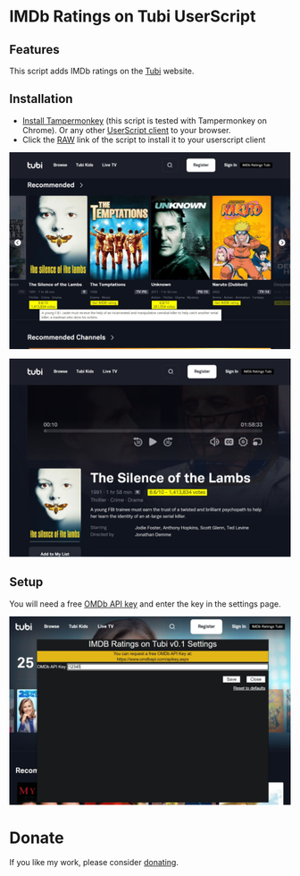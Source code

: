 # IMDb Ratings on Tubi UserScript

## Features

This script adds IMDb ratings on the [Tubi](https://tubitv.com/) website.

## Installation

- [Install Tampermonkey](https://tampermonkey.net/) (this script is tested with Tampermonkey on Chrome). Or any other [UserScript client](https://www.greasyfork.org/) to your browser.
- Click the [RAW](https://raw.githubusercontent.com/leodoi3/tubi-imdb-ratings/master/tubi-imdb-ratings-userscript.js) link of the script to install it to your userscript client


![](screenshots/home.jpg)

![](screenshots/video.jpg)



## Setup
You will need a free [OMDb API key](https://www.omdbapi.com/apikey.aspx) and enter the key in the settings page. 

![](screenshots/config.jpg)

# Donate
If you like my work, please consider [donating](https://www.paypal.com/donate/?hosted_button_id=28KJ54Y3L6CY8).